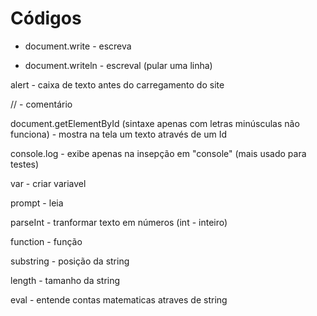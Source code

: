 # Códigos
- document.write - escreva

- document.writeln - escreval (pular uma linha)

alert - caixa de texto antes do carregamento do site

// - comentário

document.getElementById (sintaxe apenas com letras minúsculas não funciona) - mostra na tela um texto através de um Id 

console.log - exibe apenas na insepção em "console" (mais usado para testes)

var - criar variavel

prompt - leia

parseInt - tranformar texto em números (int - inteiro)

function - função

substring - posição da string

length - tamanho da string

eval - entende contas matematicas atraves de string

